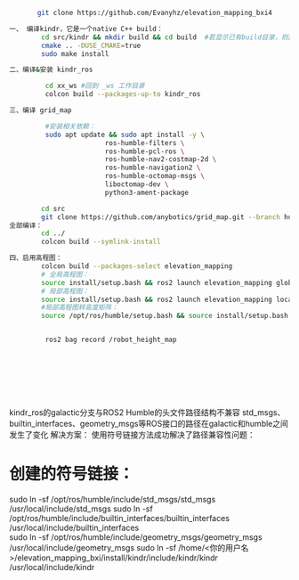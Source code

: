 ```bash
       git clone https://github.com/Evanyhz/elevation_mapping_bxi4

一、 编译kindr，它是一个native C++ build：                     
        cd src/kindr && mkdir build && cd build  #若显示已有build目录，则把原来的删除即可
        cmake .. -DUSE_CMAKE=true
        sudo make install

二、编译&安装 kindr_ros

         cd xx_ws #回到 _ws 工作目录
         colcon build --packages-up-to kindr_ros

三、编译 grid_map

         #安装相关依赖：
         sudo apt update && sudo apt install -y \
                        ros-humble-filters \
                        ros-humble-pcl-ros \
                        ros-humble-nav2-costmap-2d \
                        ros-humble-navigation2 \
                        ros-humble-octomap-msgs \
                        liboctomap-dev \
                        python3-ament-package

        cd src
        git clone https://github.com/anybotics/grid_map.git --branch humble
全部编译：
        cd ../
        colcon build --symlink-install

四、启用高程图：
        colcon build --packages-select elevation_mapping
        # 全局高程图：
        source install/setup.bash && ros2 launch elevation_mapping global_elevation_map_extractor_launch.py 
        # 局部高程图：
        source install/setup.bash && ros2 launch elevation_mapping local_elevation_map_extractor_z_up_launch.py
        #局部高程图转高度矩阵：
        source /opt/ros/humble/setup.bash && source install/setup.bash && python3 simple_robot_height_map_publisher.py


         ros2 bag record /robot_height_map 









```
kindr_ros的galactic分支与ROS2 Humble的头文件路径结构不兼容
std_msgs、builtin_interfaces、geometry_msgs等ROS接口的路径在galactic和humble之间发生了变化
解决方案：
使用符号链接方法成功解决了路径兼容性问题：
# 创建的符号链接：
sudo ln -sf /opt/ros/humble/include/std_msgs/std_msgs /usr/local/include/std_msgs
sudo ln -sf /opt/ros/humble/include/builtin_interfaces/builtin_interfaces /usr/local/include/builtin_interfaces  
sudo ln -sf /opt/ros/humble/include/geometry_msgs/geometry_msgs /usr/local/include/geometry_msgs
sudo ln -sf /home/<你的用户名>/elevation_mapping_bxi/install/kindr/include/kindr/kindr /usr/local/include/kindr